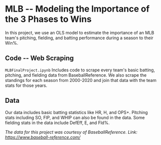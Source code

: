 # MLB -- Modeling the Importance of the 3 Phases to Wins
 In this project, we use an OLS model to estimate the importance of an MLB team's pitching, fielding, and batting performance during a season to their Win%.

## Code -- Web Scraping
`MLBFinalProject.ipynb`
Includes code to scrape every team's basic batting, pitching, and fielding data from BaseballReference. We also scrape the standings for each season from 2000-2020 and join that data with the team stats for those years.

## Data
Our data includes basic batting statistics like HR, H, and OPS+. Pitching stats including SO, FIP, and WHIP can also be found in the data. Some fielding stats in the data include DefEff, E, and Fld%. 

*The data for this project was courtesy of BaseballReference.*
*Link: https://www.baseball-reference.com/*